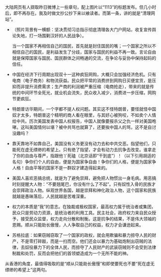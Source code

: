 大陆网页有人撷取昨日微博上一些章句，配上图片以“1113”的标题发布。但几小时后，即不再存在。我及时做文抄公抄下来以飨读者。而第一条，讲的就是“清理网站”。

- （照片背景有一横额：坚决贯彻习总指示彻底清理各大门户网站，收复宣传舆论失地，打一场围剿汉奸的人民战争）。

  当一个国家不再相信自己的国民，首先就是封住国民的嘴；一个国家之所以不相信自己的国民，是利益发生了分歧，国家与国民的利益不再一致。言论自由就是保障国家与国民、国民群体之间畅通的交流，在争论与妥协中保持起码的信任。

- 中国在经济下行周期出现双十一这种疯狂网购，大概只会加强经济危机。只有电商（电子商务）和物流获益。民众把平常的消费挤到网购日买便宜货，是压抑而非提升消费需求；生产商的利润被严重压缩（电商抢走），带来的就是传统的中间环节全死光，就业机会流失，民众收入减少，消费进一步压缩，网购节更疯狂。

- 特朗普访华期间，一个字都不提人权问题。其实这不怪特朗普，要怪就怪中国奴才太多，特朗普这个精明的商人看在眼里，与其好心被狗咬，不如卖个人情给中共。历次美国发表中国人权报告，中国人就像要报杀父之仇一样对美国咆哮。这叫美国情何以堪？被中共骂也就算了，还要挨中国人的骂，这不是自讨没趣吗？

- 靠天靠地不如靠自己，美国没有义务更没有动力去和中共交恶。指望他们，只能死在虚无缥缈的希望上。只有绝了指望，才会有动力去抗争去改变。谁拿走了你的自由与尊严，指跟他丫死磕（北京话即“干到底”）！（以下引用胡适的名句）争你们个人的自由，便是为国家争自由！争你们的人格，便是为国家争人格！自由平等的国家不是一群奴才建造得起来的。

- 美国人喜欢恶搞总统，就是为了避免崇拜，避免把人物惯出一身毛病。用恶搞时刻提醒大人物：“不要翘尾巴，你没有什么了不起”。只有奴性入骨的民族才会崇拜政治人物。纵观世界各国，越是崇拜和神化政治人物，这个国家和民族就越是愚昧落后，人民就越是苦难深重。

- 权力的本质是“我”的意志。在独裁或极权国家，最高权力属于统治者或集团，民众只是劳动力资源，是统治者的利用工具。民主社会，政府权力来自民众授予，接受民众监督，权力走向分散和制衡。这是抗争的结果，不是伟大领袖的恩赐。顺从只能助长傲慢，人人争取自己的权益，权力才会谦逊起来。

- 苏格拉底：如果窃贼窃取了一个国家的政权，就会用欺骗和暴力掠夺人民的财产，不是零打碎敲，而是一扫而空。他们还会以暴力为基础炮制出窃贼的法律，去奴役暴力下的全体人民，而掠夺了人民财产的武装窃贼则不会受到法律制裁和处罚，反而会把他们的首领塑造成为一个无所不能的神。

从香港的角度，最值得吸取的是“顺从只能助长傲慢”和即使要死也不要“死在虚无缥缈的希望上”这两句。
